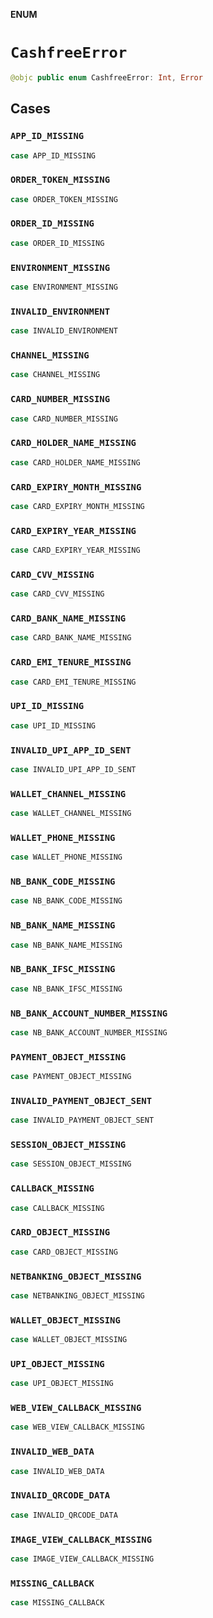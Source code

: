 **ENUM**

# `CashfreeError`

```swift
@objc public enum CashfreeError: Int, Error
```

## Cases
### `APP_ID_MISSING`

```swift
case APP_ID_MISSING
```

### `ORDER_TOKEN_MISSING`

```swift
case ORDER_TOKEN_MISSING
```

### `ORDER_ID_MISSING`

```swift
case ORDER_ID_MISSING
```

### `ENVIRONMENT_MISSING`

```swift
case ENVIRONMENT_MISSING
```

### `INVALID_ENVIRONMENT`

```swift
case INVALID_ENVIRONMENT
```

### `CHANNEL_MISSING`

```swift
case CHANNEL_MISSING
```

### `CARD_NUMBER_MISSING`

```swift
case CARD_NUMBER_MISSING
```

### `CARD_HOLDER_NAME_MISSING`

```swift
case CARD_HOLDER_NAME_MISSING
```

### `CARD_EXPIRY_MONTH_MISSING`

```swift
case CARD_EXPIRY_MONTH_MISSING
```

### `CARD_EXPIRY_YEAR_MISSING`

```swift
case CARD_EXPIRY_YEAR_MISSING
```

### `CARD_CVV_MISSING`

```swift
case CARD_CVV_MISSING
```

### `CARD_BANK_NAME_MISSING`

```swift
case CARD_BANK_NAME_MISSING
```

### `CARD_EMI_TENURE_MISSING`

```swift
case CARD_EMI_TENURE_MISSING
```

### `UPI_ID_MISSING`

```swift
case UPI_ID_MISSING
```

### `INVALID_UPI_APP_ID_SENT`

```swift
case INVALID_UPI_APP_ID_SENT
```

### `WALLET_CHANNEL_MISSING`

```swift
case WALLET_CHANNEL_MISSING
```

### `WALLET_PHONE_MISSING`

```swift
case WALLET_PHONE_MISSING
```

### `NB_BANK_CODE_MISSING`

```swift
case NB_BANK_CODE_MISSING
```

### `NB_BANK_NAME_MISSING`

```swift
case NB_BANK_NAME_MISSING
```

### `NB_BANK_IFSC_MISSING`

```swift
case NB_BANK_IFSC_MISSING
```

### `NB_BANK_ACCOUNT_NUMBER_MISSING`

```swift
case NB_BANK_ACCOUNT_NUMBER_MISSING
```

### `PAYMENT_OBJECT_MISSING`

```swift
case PAYMENT_OBJECT_MISSING
```

### `INVALID_PAYMENT_OBJECT_SENT`

```swift
case INVALID_PAYMENT_OBJECT_SENT
```

### `SESSION_OBJECT_MISSING`

```swift
case SESSION_OBJECT_MISSING
```

### `CALLBACK_MISSING`

```swift
case CALLBACK_MISSING
```

### `CARD_OBJECT_MISSING`

```swift
case CARD_OBJECT_MISSING
```

### `NETBANKING_OBJECT_MISSING`

```swift
case NETBANKING_OBJECT_MISSING
```

### `WALLET_OBJECT_MISSING`

```swift
case WALLET_OBJECT_MISSING
```

### `UPI_OBJECT_MISSING`

```swift
case UPI_OBJECT_MISSING
```

### `WEB_VIEW_CALLBACK_MISSING`

```swift
case WEB_VIEW_CALLBACK_MISSING
```

### `INVALID_WEB_DATA`

```swift
case INVALID_WEB_DATA
```

### `INVALID_QRCODE_DATA`

```swift
case INVALID_QRCODE_DATA
```

### `IMAGE_VIEW_CALLBACK_MISSING`

```swift
case IMAGE_VIEW_CALLBACK_MISSING
```

### `MISSING_CALLBACK`

```swift
case MISSING_CALLBACK
```
